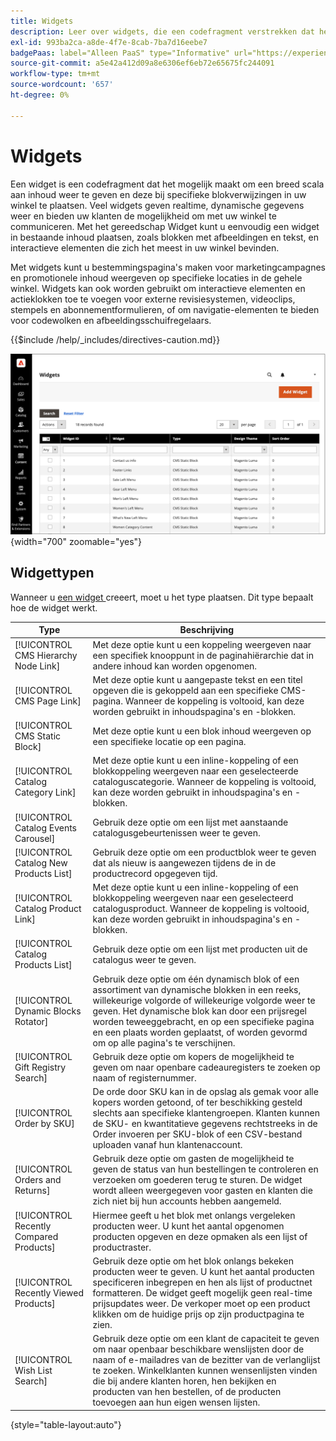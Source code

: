 ```yaml
---
title: Widgets
description: Leer over widgets, die een codefragment verstrekken dat het mogelijk maakt om een brede waaier van inhoud te tonen en het bij specifieke blokverwijzingen in uw opslag te plaatsen.
exl-id: 993ba2ca-a8de-4f7e-8cab-7ba7d16eebe7
badgePaas: label="Alleen PaaS" type="Informative" url="https://experienceleague.adobe.com/nl/docs/commerce/user-guides/product-solutions" tooltip="Is alleen van toepassing op Adobe Commerce op Cloud-projecten (door Adobe beheerde PaaS-infrastructuur) en op projecten in het veld."
source-git-commit: a5e42a412d09a8e6306ef6eb72e65675fc244091
workflow-type: tm+mt
source-wordcount: '657'
ht-degree: 0%

---
```


# Widgets

Een widget is een codefragment dat het mogelijk maakt om een breed scala aan inhoud weer te geven en deze bij specifieke blokverwijzingen in uw winkel te plaatsen. Veel widgets geven realtime, dynamische gegevens weer en bieden uw klanten de mogelijkheid om met uw winkel te communiceren. Met het gereedschap Widget kunt u eenvoudig een widget in bestaande inhoud plaatsen, zoals blokken met afbeeldingen en tekst, en interactieve elementen die zich het meest in uw winkel bevinden.

Met widgets kunt u bestemmingspagina&#39;s maken voor marketingcampagnes en promotionele inhoud weergeven op specifieke locaties in de gehele winkel. Widgets kan ook worden gebruikt om interactieve elementen en actieklokken toe te voegen voor externe revisiesystemen, videoclips, stempels en abonnementformulieren, of om navigatie-elementen te bieden voor codewolken en afbeeldingsschuifregelaars.

{{$include /help/_includes/directives-caution.md}}

![ Nieuwe widget van de Lijst van het Product ](./assets/storefront-home-page-new-products.png){width="700" zoomable="yes"}

## Widgettypen

Wanneer u [ een widget ](widget-create.md) creeert, moet u het type plaatsen. Dit type bepaalt hoe de widget werkt.

| Type | Beschrijving |
|--- |--- |
| [!UICONTROL CMS Hierarchy Node Link] | Met deze optie kunt u een koppeling weergeven naar een specifiek knooppunt in de paginahiërarchie dat in andere inhoud kan worden opgenomen. |
| [!UICONTROL CMS Page Link] | Met deze optie kunt u aangepaste tekst en een titel opgeven die is gekoppeld aan een specifieke CMS-pagina. Wanneer de koppeling is voltooid, kan deze worden gebruikt in inhoudspagina&#39;s en -blokken. |
| [!UICONTROL CMS Static Block] | Met deze optie kunt u een blok inhoud weergeven op een specifieke locatie op een pagina. |
| [!UICONTROL Catalog Category Link] | Met deze optie kunt u een inline-koppeling of een blokkoppeling weergeven naar een geselecteerde cataloguscategorie. Wanneer de koppeling is voltooid, kan deze worden gebruikt in inhoudspagina&#39;s en -blokken. |
| [!UICONTROL Catalog Events Carousel] | Gebruik deze optie om een lijst met aanstaande catalogusgebeurtenissen weer te geven. |
| [!UICONTROL Catalog New Products List] | Gebruik deze optie om een productblok weer te geven dat als nieuw is aangewezen tijdens de in de productrecord opgegeven tijd. |
| [!UICONTROL Catalog Product Link] | Met deze optie kunt u een inline-koppeling of een blokkoppeling weergeven naar een geselecteerd catalogusproduct. Wanneer de koppeling is voltooid, kan deze worden gebruikt in inhoudspagina&#39;s en -blokken. |
| [!UICONTROL Catalog Products List] | Gebruik deze optie om een lijst met producten uit de catalogus weer te geven. |
| [!UICONTROL Dynamic Blocks Rotator] | Gebruik deze optie om één dynamisch blok of een assortiment van dynamische blokken in een reeks, willekeurige volgorde of willekeurige volgorde weer te geven. Het dynamische blok kan door een prijsregel worden teweeggebracht, en op een specifieke pagina en een plaats worden geplaatst, of worden gevormd om op alle pagina&#39;s te verschijnen. |
| [!UICONTROL Gift Registry Search] | Gebruik deze optie om kopers de mogelijkheid te geven om naar openbare cadeauregisters te zoeken op naam of registernummer. |
| [!UICONTROL Order by SKU] | De orde door SKU kan in de opslag als gemak voor alle kopers worden getoond, of ter beschikking gesteld slechts aan specifieke klantengroepen. Klanten kunnen de SKU- en kwantitatieve gegevens rechtstreeks in de Order invoeren per SKU-blok of een CSV-bestand uploaden vanaf hun klantenaccount. |
| [!UICONTROL Orders and Returns] | Gebruik deze optie om gasten de mogelijkheid te geven de status van hun bestellingen te controleren en verzoeken om goederen terug te sturen. De widget wordt alleen weergegeven voor gasten en klanten die zich niet bij hun accounts hebben aangemeld. |
| [!UICONTROL Recently Compared Products] | Hiermee geeft u het blok met onlangs vergeleken producten weer. U kunt het aantal opgenomen producten opgeven en deze opmaken als een lijst of productraster. |
| [!UICONTROL Recently Viewed Products] | Gebruik deze optie om het blok onlangs bekeken producten weer te geven. U kunt het aantal producten specificeren inbegrepen en hen als lijst of productnet formatteren. De widget geeft mogelijk geen real-time prijsupdates weer. De verkoper moet op een product klikken om de huidige prijs op zijn productpagina te zien. |
| [!UICONTROL Wish List Search] | Gebruik deze optie om een klant de capaciteit te geven om naar openbaar beschikbare wenslijsten door de naam of e-mailadres van de bezitter van de verlanglijst te zoeken. Winkelklanten kunnen wensenlijsten vinden die bij andere klanten horen, hen bekijken en producten van hen bestellen, of de producten toevoegen aan hun eigen wensen lijsten. |

{style="table-layout:auto"}

<!-- Last updated from includes: 2022-08-30 15:36:09 -->
